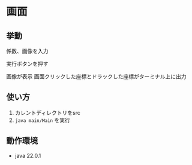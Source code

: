 # 画面
## 挙動
係数、画像を入力

実行ボタンを押す

画像が表示
画面クリックした座標とドラックした座標がターミナル上に出力

## 使い方
1. カレントディレクトリをsrc
2. `java main/Main` を実行

## 動作環境
- java 22.0.1
